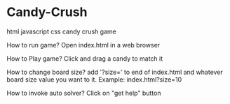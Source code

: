 # Candy-Crush
html javascript css candy crush game

How to run game?
Open index.html in a web browser

How to Play game?
Click and drag a candy to match it

How to change board size?
add '?size=' to end of index.html and whatever board size value you want to it. Example: index.html?size=10

How to invoke auto solver?
Click on "get help" button